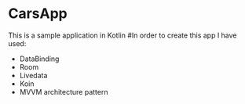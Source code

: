 # CarsApp
This is a sample application in Kotlin
#In order to create this app I have used:
  * DataBinding
  * Room
  * Livedata
  * Koin
  * MVVM architecture pattern
